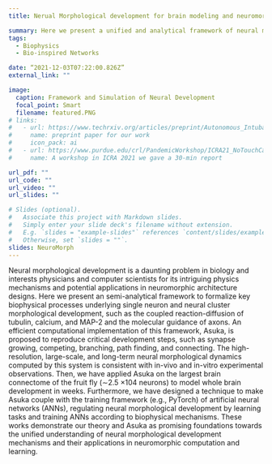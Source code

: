 ```yaml
---
title: Nerual Morphological development for brain modeling and neuromorphic learning

summary: Here we present a unified and analytical framework of neural morphological dynamics, covering the main biophysical processes underlying synapse development. Moreover, an integrated framework is designed to realize the dynamic coupling between our system and the training process of artificial neural networks (ANNs). Such a framework guides neural population development by learning process and trains ANNs with biophysical mechanisms, serving as a promising technique to design neural morphological computation and learning architectures.
tags:
  - Biophysics
  - Bio-inspired Networks

date: “2021-12-03T07:22:00.826Z”
external_link: ""

image:
  caption: Framework and Simulation of Neural Development
  focal_point: Smart
  filename: featured.PNG
# links:
#   - url: https://www.techrxiv.org/articles/preprint/Autonomous_Intubation_Robot_System_based_on_Visual_Servoing_and_Hybrid_Control/15087696
#     name: preprint paper for our work
#     icon_pack: ai
#   - url: https://www.purdue.edu/crl/PandemicWorkshop/ICRA21_NoTouchCare.html
#     name: A workshop in ICRA 2021 we gave a 30-min report

url_pdf: ""
url_code: ""
url_video: ""
url_slides: ""

# Slides (optional).
#   Associate this project with Markdown slides.
#   Simply enter your slide deck's filename without extension.
#   E.g. `slides = "example-slides"` references `content/slides/example-slides.md`.
#   Otherwise, set `slides = ""`.
slides: NeuroMorph
---
```

Neural morphological development is a daunting problem in biology and interests physicians and computer scientists for its intriguing physics mechanisms and potential applications in neuromorphic architecture designs. Here we present an semi-analytical framework to formalize key biophysical processes underlying single neuron and neural cluster morphological development, such as the coupled reaction-diffusion of tubulin, calcium, and MAP-2 and the molecular guidance of axons. An efficient computational implementation of this framework, Asuka, is proposed to reproduce critical development steps, such as synapse growing, competing, branching, path finding, and connecting. The high-resolution, large-scale, and long-term neural morphological dynamics computed by this system is consistent with in-vivo and in-vitro experimental observations. Then, we have applied Asuka on the largest brain connectome of the fruit fly (∼2.5 ×104 neurons) to model whole brain development in weeks. Furthermore, we have designed a technique to make Asuka couple with the training framework (e.g., PyTorch) of artificial neural networks (ANNs), regulating neural morphological development by learning tasks and training ANNs according to biophysical mechanisms. These works demonstrate our theory and Asuka as promising foundations towards the unified understanding of neural morphological development mechanisms and their applications in neuromorphic computation and learning.

